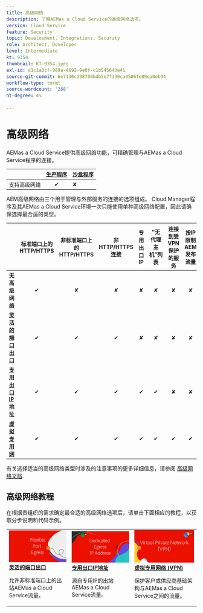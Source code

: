 ```yaml
---
title: 高级网络
description: 了解AEMas a Cloud Service的高级网络选项。
version: Cloud Service
feature: Security
topic: Development, Integrations, Security
role: Architect, Developer
level: Intermediate
kt: 9354
thumbnail: KT-9354.jpeg
exl-id: d1c1a3cf-989a-4693-9e0f-c1b545643e41
source-git-commit: 6e7130cd98700bdb5e7f330ca0506fe89ea0eb94
workflow-type: tm+mt
source-wordcount: '268'
ht-degree: 4%

---
```


# 高级网络

AEMas a Cloud Service提供高级网络功能，可精确管理与AEMas a Cloud Service程序的连接。

|  | [生产程序](https://experienceleague.adobe.com/docs/experience-manager-cloud-service/content/implementing/using-cloud-manager/programs/introduction-production-programs.html) | [沙盒程序](https://experienceleague.adobe.com/docs/experience-manager-cloud-service/content/implementing/using-cloud-manager/programs/introduction-sandbox-programs.html) |
|---------------------------------------------------|:-----------------------:|:---------------------|
| 支持高级网络 | ✔ | ✘ |


AEM高级网络由三个用于管理与外部服务的连接的选项组成。 Cloud Manager程序及其AEMas a Cloud Service环境一次只能使用单种高级网络配置，因此请确保选择最合适的类型。

|  | 标准端口上的HTTP/HTTPS | 非标准端口上的HTTP/HTTPS | 非HTTP/HTTPS连接 | 专用出口IP | “无代理主机”列表 | 连接到受VPN保护的服务 | 按IP限制AEM发布流量 |
|-----------------------------------|:----------------------------:|:--------------------------------:|:--------------------------:|:-------------------:|:-------------------------------------:|:-------------------------------------:|:----:|
| __无高级网络__ | ✔ | ✘ | ✘ | ✘ | ✘ | ✘ | ✘ |
| [__灵活的端口出口__](./flexible-port-egress.md) | ✔ | ✔ | ✔ | ✘ | ✘ | ✘ | ✘ |
| [__专用出口IP地址__](./dedicated-egress-ip-address.md) | ✔ | ✔ | ✔ | ✔ | ✔ | ✘ | ✘ |
| [__虚拟专用网__](./vpn.md) | ✔ | ✔ | ✔ | ✔ | ✔ | ✔ | ✔ |


有关选择适当的高级网络类型时涉及的注意事项的更多详细信息，请参阅 [高级网络文档](https://experienceleague.adobe.com/docs/experience-manager-cloud-service/security/configuring-advanced-networking.html).

## 高级网络教程

在根据贵组织的需求确定最合适的高级网络选项后，请单击下面相应的教程，以获取分步说明和代码示例。

<table>
  <tr>
   <td>
      <a  href="./flexible-port-egress.md"><img alt="灵活的端口出口" src="./assets/flexible-port-egress.png"/></a>
      <div><strong><a href="./flexible-port-egress.md">灵活的端口出口</a></strong></div>
      <p>
          允许非标准端口上的出站AEMas a Cloud Service流量。
      </p>
    </td>   
   <td>
      <a  href="./dedicated-egress-ip-address.md"><img alt="FleDedicated extress IP地址" src="./assets/dedicated-egress-ip-address.png"/></a>
      <div><strong><a href="./dedicated-egress-ip-address.md">专用出口IP地址</a></strong></div>
      <p>
        源自专用IP的出站AEMas a Cloud Service流量。
      </p>
    </td>   
   <td>
      <a  href="./vpn.md"><img alt="虚拟专用网络 (VPN)" src="./assets/vpn.png"/></a>
      <div><strong><a href="./vpn.md">虚拟专用网络 (VPN)</a></strong></div>
      <p>
        保护客户或供应商基础架构与AEMas a Cloud Service之间的流量。
      </p>
    </td>   
  </tr>
</table>
